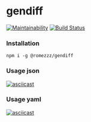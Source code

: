# gendiff

[![Maintainability](https://api.codeclimate.com/v1/badges/ac54df85707b30fa1219/maintainability)](https://codeclimate.com/github/Romez/backend-project-lvl2/maintainability)
[![Build Status](https://travis-ci.com/Romez/backend-project-lvl2.svg?branch=master)](https://travis-ci.com/Romez/backend-project-lvl2)

### Installation
`npm i -g @romezzz/gendiff`

### Usage json
[![asciicast](https://asciinema.org/a/264560.svg)](https://asciinema.org/a/264560)

### Usage yaml
[![asciicast](https://asciinema.org/a/265040.svg)](https://asciinema.org/a/265040)

